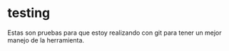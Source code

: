 # testing

Estas son pruebas para que estoy realizando con git para tener un mejor manejo de la herramienta.